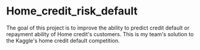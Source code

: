 # Home_credit_risk_default
The goal of this project is to improve the ability to predict credit default or repayment ability of Home credit's customers. This is my team's solution to the Kaggle's home credit default competition.


